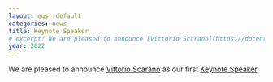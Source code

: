 ```yaml
---
layout: egsr-default
categories: news
title: Keynote Speaker
# excerpt: We are pleased to announce [Vittorio Scarano](https://docenti.unisa.it/001717/en/home) as our first [Keynote Speaker]({{site.baseurl}}/2022/keynote/).
year: 2022
---
```


We are pleased to announce [Vittorio Scarano](https://docenti.unisa.it/001717/en/home) as our first [Keynote Speaker]({{site.baseurl}}/keynote/).